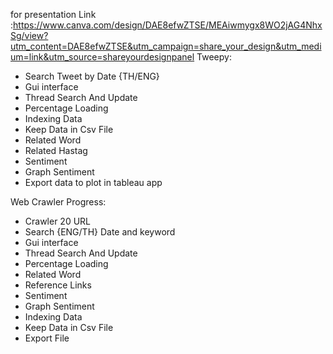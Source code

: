 for presentation Link :https://www.canva.com/design/DAE8efwZTSE/MEAiwmygx8WO2jAG4NhxSg/view?utm_content=DAE8efwZTSE&utm_campaign=share_your_design&utm_medium=link&utm_source=shareyourdesignpanel
Tweepy:
- Search Tweet by Date {TH/ENG}
- Gui interface 
- Thread Search And Update
- Percentage Loading
- Indexing Data 
- Keep Data in Csv File
- Related Word
- Related Hastag
- Sentiment 
- Graph Sentiment
- Export data to plot in tableau app

Web Crawler Progress:
- Crawler 20 URL
- Search  {ENG/TH} Date and keyword  
- Gui interface 
- Thread Search And Update
- Percentage Loading
- Related Word
- Reference Links
- Sentiment 
- Graph Sentiment
- Indexing Data 
- Keep Data in Csv File
- Export File



